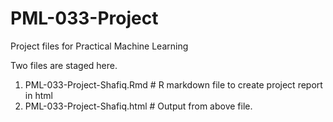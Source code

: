 # PML-033-Project
Project files for Practical Machine Learning

Two files are staged here.

1. PML-033-Project-Shafiq.Rmd               # R markdown file to create project report in html
2. PML-033-Project-Shafiq.html              # Output from above file.
